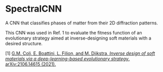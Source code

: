 # SpectralCNN
A CNN that classifies phases of matter from their 2D diffraction patterns.

This CNN was used in Ref. 1 to evaluate the fitness function of an evolutionary strategy aimed at inverse-designing soft materials with a desired structure.

[1] [G.M. Coli, E. Boattini, L. Filion, and M. Dijkstra, *Inverse design of soft materials via a deep-learning-based evolutionary strategy*, arXiv:2106.14615 (2021).](https://arxiv.org/abs/2106.14615)
